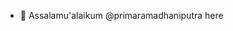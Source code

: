 - 👋 Assalamu'alaikum @primaramadhaniputra here



<!---
primaramadhaniputra/primaramadhaniputra is a ✨ special ✨ repository because its `README.md` (this file) appears on your GitHub profile.
You can click the Preview link to take a look at your changes.
--->
